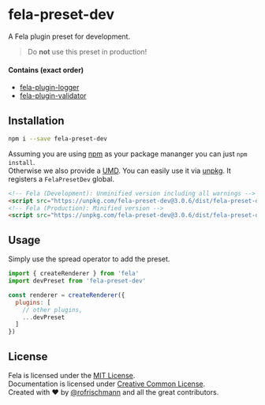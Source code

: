 # fela-preset-dev

A Fela plugin preset for development.

> Do **not** use this preset in production!

#### Contains (exact order)
* [fela-plugin-logger](../fela-plugin-logger/)
* [fela-plugin-validator](../fela-plugin-validator/)


## Installation
```sh
npm i --save fela-preset-dev
```
Assuming you are using [npm](https://www.npmjs.com) as your package mananger you can just `npm install`.<br>
Otherwise we also provide a [UMD](https://github.com/umdjs/umd). You can easily use it via [unpkg](https://unpkg.com/). It registers a `FelaPresetDev` global.
```HTML
<!-- Fela (Development): Unminified version including all warnings -->
<script src="https://unpkg.com/fela-preset-dev@3.0.6/dist/fela-preset-dev.js"></script>
<!-- Fela (Production): Minified version -->
<script src="https://unpkg.com/fela-preset-dev@3.0.6/dist/fela-preset-dev.min.js"></script>
```

## Usage
Simply use the spread operator to add the preset.

```javascript
import { createRenderer } from 'fela'
import devPreset from 'fela-preset-dev'

const renderer = createRenderer({
  plugins: [
    // other plugins,
    ...devPreset
  ]
})
```

## License
Fela is licensed under the [MIT License](http://opensource.org/licenses/MIT).<br>
Documentation is licensed under [Creative Common License](http://creativecommons.org/licenses/by/4.0/).<br>
Created with ♥ by [@rofrischmann](http://rofrischmann.de) and all the great contributors.
